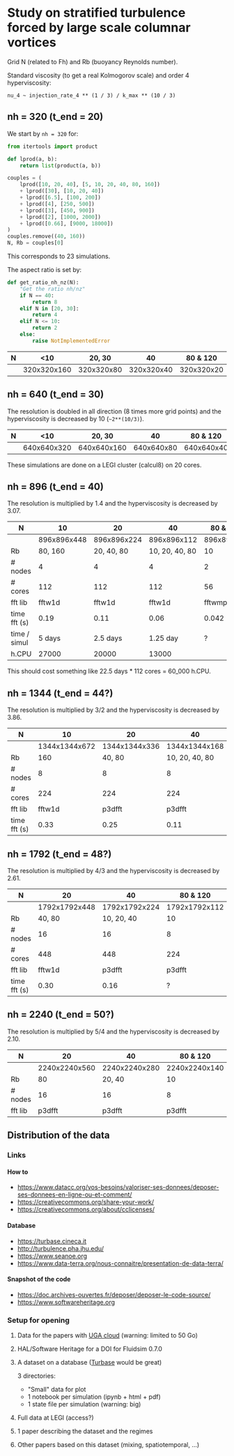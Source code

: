 # Study on stratified turbulence forced by large scale columnar vortices

Grid N (related to Fh) and Rb (buoyancy Reynolds number).

Standard viscosity (to get a real Kolmogorov scale) and order 4 hyperviscosity:

```
nu_4 ~ injection_rate_4 ** (1 / 3) / k_max ** (10 / 3)
```

## nh = 320 (t_end = 20)

We start by `nh = 320` for:

```python
from itertools import product

def lprod(a, b):
    return list(product(a, b))

couples = (
    lprod([10, 20, 40], [5, 10, 20, 40, 80, 160])
    + lprod([30], [10, 20, 40])
    + lprod([6.5], [100, 200])
    + lprod([4], [250, 500])
    + lprod([3], [450, 900])
    + lprod([2], [1000, 2000])
    + lprod([0.66], [9000, 18000])
)
couples.remove((40, 160))
N, Rb = couples[0]
```

This corresponds to 23 simulations.

The aspect ratio is set by:

```python
def get_ratio_nh_nz(N):
    "Get the ratio nh/nz"
    if N == 40:
        return 8
    elif N in [20, 30]:
        return 4
    elif N <= 10:
        return 2
    else:
        raise NotImplementedError
```

| N | <10         | 20, 30     | 40         | 80 & 120   |
|---|-------------|------------|------------|------------|
|   | 320x320x160 | 320x320x80 | 320x320x40 | 320x320x20 |

## nh = 640 (t_end = 30)

The resolution is doubled in all direction (8 times more grid points) and the hyperviscosity is decreased by 10 (`~2**(10/3)`).

| N | <10         | 20, 30      | 40         | 80 & 120   |
|---|-------------|-------------|------------|------------|
|   | 640x640x320 | 640x640x160 | 640x640x80 | 640x640x40 |

These simulations are done on a LEGI cluster (calcul8) on 20 cores.

## nh = 896 (t_end = 40)

The resolution is multiplied by 1.4 and the hyperviscosity is decreased by 3.07.

| N            | 10            | 20            | 40             | 80 & 120   |
|--------------|---------------|---------------|----------------|------------|
|              | 896x896x448   | 896x896x224   | 896x896x112    | 896x896x56 |
| Rb           | 80, 160       | 20, 40, 80    | 10, 20, 40, 80 | 10         |
| # nodes      | 4             | 4             | 4              | 2          |
| # cores      | 112           | 112           | 112            | 56         |
| fft lib      | fftw1d        | fftw1d        | fftw1d         | fftwmpi3d  |
| time fft (s) | 0.19          | 0.11          | 0.06           | 0.042      |
| time / simul | 5 days        | 2.5 days      | 1.25 day       | ?          |
| h.CPU        | 27000         | 20000         | 13000          |            |

This should cost something like 22.5 days * 112 cores = 60_000 h.CPU.

## nh = 1344 (t_end = 44?)

The resolution is multiplied by 3/2 and the hyperviscosity is decreased by 3.86.

| N            | 10            | 20            | 40            | 80 & 120     |
|--------------|---------------|---------------|---------------|--------------|
|              | 1344x1344x672 | 1344x1344x336 | 1344x1344x168 | 1344x1344x84 |
| Rb           | 160           | 40, 80        | 10, 20, 40, 80| 10           |
| # nodes      | 8             | 8             | 8             | 4            |
| # cores      | 224           | 224           | 224           | 112          |
| fft lib      | fftw1d        | p3dfft        | p3dfft        | p3dfft       |
| time fft (s) | 0.33          | 0.25          | 0.11          | ?            |

## nh = 1792 (t_end = 48?)

The resolution is multiplied by 4/3 and the hyperviscosity is decreased by 2.61.

| N            | 20            | 40            | 80 & 120      |
|--------------|---------------|---------------|---------------|
|              | 1792x1792x448 | 1792x1792x224 | 1792x1792x112 |
| Rb           | 40, 80        | 10, 20, 40    | 10            |
| # nodes      | 16            | 16            | 8             |
| # cores      | 448           | 448           | 224           |
| fft lib      | fftw1d        | p3dfft        | p3dfft        |
| time fft (s) | 0.30          | 0.16          | ?             |

## nh = 2240 (t_end = 50?)

The resolution is multiplied by 5/4 and the hyperviscosity is decreased by 2.10.

| N       | 20            | 40            | 80 & 120      |
|---------|---------------|---------------|---------------|
|         | 2240x2240x560 | 2240x2240x280 | 2240x2240x140 |
| Rb      | 80            | 20, 40        | 10            |
| # nodes | 16            | 16            | 8             |
| fft lib | p3dfft        | p3dfft        | p3dfft        |

## Distribution of the data

### Links

#### How to

- https://www.datacc.org/vos-besoins/valoriser-ses-donnees/deposer-ses-donnees-en-ligne-ou-et-comment/
- https://creativecommons.org/share-your-work/
- https://creativecommons.org/about/cclicenses/

#### Database

- https://turbase.cineca.it
- http://turbulence.pha.jhu.edu/
- https://www.seanoe.org
- https://www.data-terra.org/nous-connaitre/presentation-de-data-terra/

#### Snapshot of the code

- https://doc.archives-ouvertes.fr/deposer/deposer-le-code-source/
- https://www.softwareheritage.org

### Setup for opening

1. Data for the papers with [UGA cloud](https://cloud.univ-grenoble-alpes.fr)
   (warning: limited to 50 Go)

2. HAL/Software Heritage for a DOI for Fluidsim 0.7.0

3. A dataset on a database ([Turbase](https://turbase.cineca.it) would be great)

   3 directories:

   - "Small" data for plot
   - 1 notebook per simulation (ipynb + html + pdf)
   - 1 state file per simulation (warning: big)

4. Full data at LEGI (access?)

5. 1 paper describing the dataset and the regimes

6. Other papers based on this dataset (mixing, spatiotemporal, ...)
